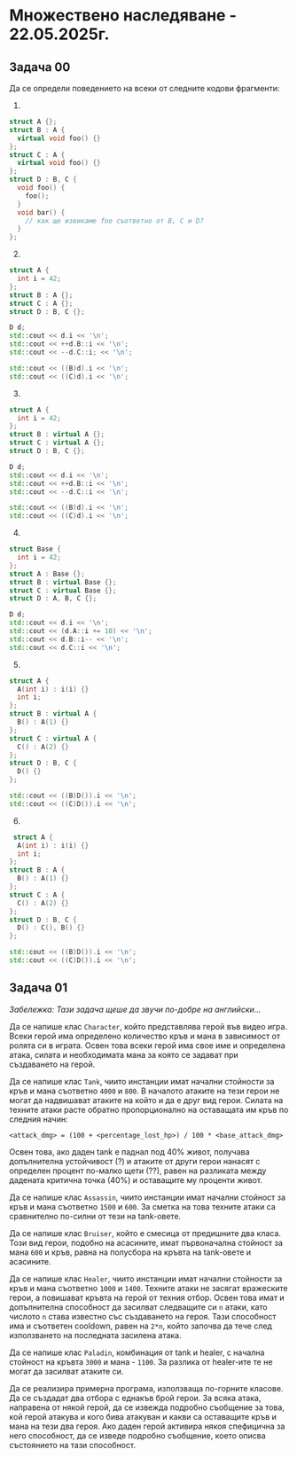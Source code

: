 # Множествено наследяване - 22.05.2025г.

## Задача 00

Да се определи поведението на всеки от следните кодови фрагменти:

1.

```c++
struct A {};
struct B : A {
  virtual void foo() {}
};
struct C : A {
  virtual void foo() {}
};
struct D : B, C {
  void foo() {
    foo();
  }
  void bar() {
    // как ще извикаме foo съответно от B, C и D?
  }
};
```

2.

```c++
struct A {
  int i = 42; 
};
struct B : A {};
struct C : A {};
struct D : B, C {};

D d;
std::cout << d.i << '\n';
std::cout << ++d.B::i << '\n';
std::cout << --d.C::i; << '\n';

std::cout << ((B)d).i << '\n';
std::cout << ((C)d).i << '\n';
```

3. 

```c++
struct A {
  int i = 42;
};
struct B : virtual A {};
struct C : virtual A {};
struct D : B, C {};

D d;
std::cout << d.i << '\n';
std::cout << ++d.B::i << '\n';
std::cout << --d.C::i << '\n';

std::cout << ((B)d).i << '\n';
std::cout << ((C)d).i << '\n';
```

4.

```c++
struct Base {
  int i = 42;
};
struct A : Base {};
struct B : virtual Base {};
struct C : virtual Base {};
struct D : A, B, C {};

D d;
std::cout << d.i << '\n';
std::cout << (d.A::i += 10) << '\n';
std::cout << d.B::i-- << '\n';
std::cout << d.C::i << '\n';
```

5.

```c++
struct A {
  A(int i) : i(i) {}
  int i;
};
struct B : virtual A {
  B() : A(1) {}
};
struct C : virtual A {
  C() : A(2) {}
};
struct D : B, C {
  D() {}
};

std::cout << ((B)D()).i << '\n';
std::cout << ((C)D()).i << '\n';
```

6.

```c++
 struct A {
  A(int i) : i(i) {}
  int i; 
};
struct B : A {
  B() : A(1) {}
};
struct C : A {
  C() : A(2) {}
};
struct D : B, C {
  D() : C(), B() {}
};

std::cout << ((B)D()).i << '\n';
std::cout << ((C)D()).i << '\n';
```

## Задача 01

*Забележка: Тази задача щеше да звучи по-добре на английски...*

Да се напише клас `Character`, който представлява герой във видео игра. Всеки герой има определено количество кръв и мана в зависимост от ролята си в играта. Освен това всеки герой има свое име и определена атака, силата и необходимата мана за която се задават при създаването на герой.

Да се напише клас `Tank`, чиито инстанции имат начални стойности за кръв и мана съответно `4000` и `800`. В началото атаките на тези герои не могат да надвишават атаките на който и да е друг вид герои. Силата на техните атаки расте обратно пропорционално на оставащата им кръв по следния начин:

```
<attack_dmg> = (100 + <percentage_lost_hp>) / 100 * <base_attack_dmg>
```

Освен това, ако даден tank е паднал под 40% живот, получава допълнителна устойчивост (?) и атаките от други герои нанасят с определен процент по-малко щети (??), равен на разликата между дадената критична точка (40%) и оставащите му проценти живот.

Да се напише клас `Assassin`, чиито инстанции имат начални стойност за кръв и мана съответно `1500` и `600`. За сметка на това техните атаки са сравнително по-силни от тези на tank-овете.

Да се напише клас `Bruiser`, който е смесица от предишните два класа. Този вид герои, подобно на асасините, имат първоначална стойност за мана `600` и кръв, равна на полусбора на кръвта на tank-овете и асасините. 

Да се напише клас `Healer`, чиито инстанции имат начални стойности за кръв и мана съответно `1000` и `1400`. Техните атаки не засягат вражеските герои, а повишават кръвта на герой от техния отбор. Освен това имат и допълнителна способност да засилват следващите си `n` атаки, като числото `n` става известно със създаването на героя. Тази способност има и съответен cooldown, равен на `2*n`, който започва да тече след използването на последната засилена атака.

Да се напише клас `Paladin`, комбинация от tank и healer, с начална стойност на кръвта `3000` и мана - `1100`. За разлика от healer-ите те не могат да засилват атаките си.

Да се реализира примерна програма, използваща по-горните класове. Да се създадат два отбора с еднакъв брой герои. За всяка атака, направена от някой герой, да се извежда подробно съобщение за това, кой герой атакува и кого бива атакуван и какви са оставащите кръв и мана на тези два героя. Ако даден герой активира някоя спефицична за него способност, да се изведе подробно съобщение, което описва състоянието на тази способност.
